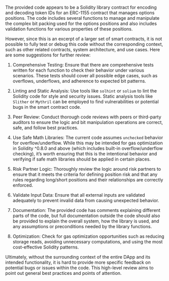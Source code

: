 The provided code appears to be a Solidity library contract for encoding and decoding token IDs for an ERC-1155 contract that manages options positions. The code includes several functions to manage and manipulate the complex bit packing used for the options positions and also includes validation functions for various properties of these positions.

However, since this is an excerpt of a larger set of smart contracts, it is not possible to fully test or debug this code without the corresponding context, such as other related contracts, system architecture, and use cases. Here are some suggestions for further review:

1. Comprehensive Testing: Ensure that there are comprehensive tests written for each function to check their behavior under various scenarios. These tests should cover all possible edge cases, such as overflows, underflows, and adherence to expected bit patterns.

2. Linting and Static Analysis: Use tools like `solhint` or `solium` to lint the Solidity code for style and security issues. Static analysis tools like `Slither` or `Mythril` can be employed to find vulnerabilities or potential bugs in the smart contract code.

3. Peer Review: Conduct thorough code reviews with peers or third-party auditors to ensure the logic and bit manipulation operations are correct, safe, and follow best practices.

4. Use Safe Math Libraries: The current code assumes `unchecked` behavior for overflow/underflow. While this may be intended for gas optimization in Solidity ^0.8.0 and above (which includes built-in overflow/underflow checking), it’s worth ensuring that this is the intentional behavior and verifying if safe math libraries should be applied in certain places.

5. Risk Partner Logic: Thoroughly review the logic around risk partners to ensure that it meets the criteria for defining position risk and that any rules regarding long/short positions and their relationships are correctly enforced.

6. Validate Input Data: Ensure that all external inputs are validated adequately to prevent invalid data from causing unexpected behavior.

7. Documentation: The provided code has comments explaining different parts of the code, but full documentation outside the code should also be provided to explain the overall system, how the library is used, and any assumptions or preconditions needed by the library functions.

8. Optimization: Check for gas optimization opportunities such as reducing storage reads, avoiding unnecessary computations, and using the most cost-effective Solidity patterns.

Ultimately, without the surrounding context of the entire DApp and its intended functionality, it is hard to provide more specific feedback on potential bugs or issues within the code. This high-level review aims to point out general best practices and points of attention.